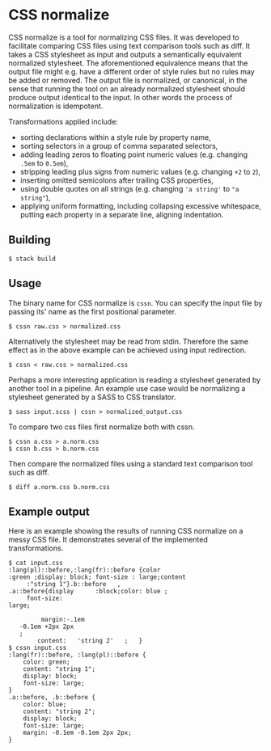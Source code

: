 # CSS normalize

CSS normalize is a tool for normalizing CSS files.
It was developed to facilitate comparing CSS files using text comparison tools such as diff.
It takes a CSS stylesheet as input and outputs a semantically equivalent normalized stylesheet.
The aforementioned equivalence means that the output file might e.g. have a different order of style rules but no rules may be added or removed.
The output file is normalized, or canonical, in the sense that running the tool on an already normalized stylesheet should produce output identical to the input.
In other words the process of normalization is idempotent.

Transformations applied include:

- sorting declarations within a style rule by property name,
- sorting selectors in a group of comma separated selectors,
- adding leading zeros to floating point numeric values (e.g. changing `.5em` to `0.5em`),
- stripping leading plus signs from numeric values (e.g. changing `+2` to `2`),
- inserting omitted semicolons after trailing CSS properties,
- using double quotes on all strings (e.g. changing `'a string'` to `"a string"`),
- applying uniform formatting, including collapsing excessive whitespace, putting each property in a separate line, aligning indentation.

## Building

```console
$ stack build
```

## Usage

The binary name for CSS normalize is `cssn`.
You can specify the input file by passing its' name as the first positional parameter.

```console
$ cssn raw.css > normalized.css
```

Alternatively the stylesheet may be read from stdin.
Therefore the same effect as in the above example can be achieved using input redirection.

```console
$ cssn < raw.css > normalized.css
```

Perhaps a more interesting application is reading a stylesheet generated by another tool in a pipeline.
An example use case would be normalizing a stylesheet generated by a SASS to CSS translator.

```console
$ sass input.scss | cssn > normalized_output.css
```

To compare two css files first normalize both with cssn.

```console
$ cssn a.css > a.norm.css
$ cssn b.css > b.norm.css
```

Then compare the normalized files using a standard text comparison tool such as diff.

```console
$ diff a.norm.css b.norm.css
```

## Example output

Here is an example showing the results of running CSS normalize on a messy CSS file.
It demonstrates several of the implemented transformations.

```console
$ cat input.css
:lang(pl)::before,:lang(fr)::before {color
:green ;display: block; font-size : large;content
     :"string 1"}.b::before   ,
.a::before{display      :block;color: blue ;
     font-size:
large;

         margin:-.1em
   -0.1em +2px 2px
   ;
        content:   'string 2'   ;   }
$ cssn input.css
:lang(fr)::before, :lang(pl)::before {
    color: green;
    content: "string 1";
    display: block;
    font-size: large;
}
.a::before, .b::before {
    color: blue;
    content: "string 2";
    display: block;
    font-size: large;
    margin: -0.1em -0.1em 2px 2px;
}

```
